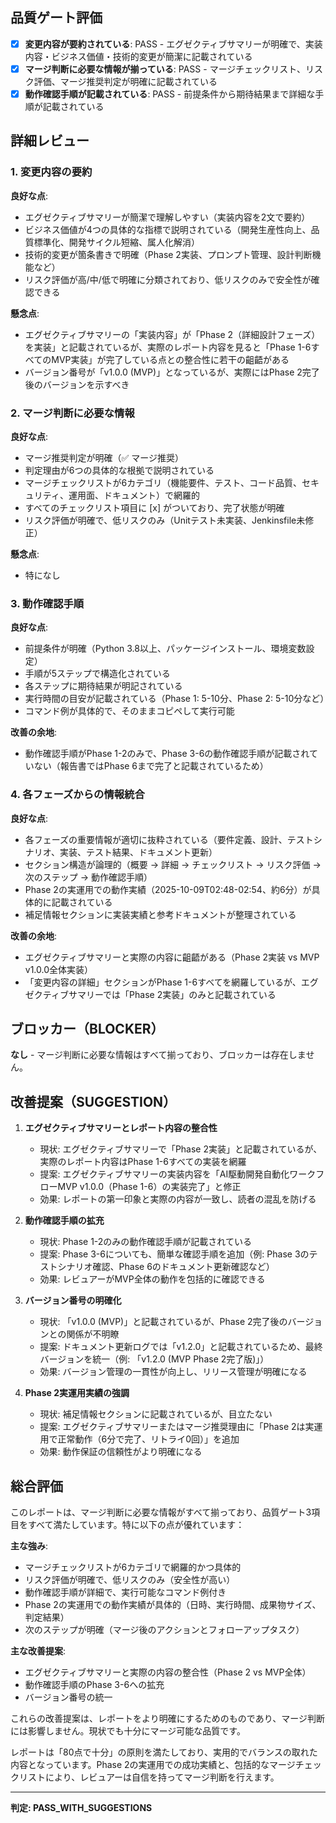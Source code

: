 ## 品質ゲート評価

- [x] **変更内容が要約されている**: PASS - エグゼクティブサマリーが明確で、実装内容・ビジネス価値・技術的変更が簡潔に記載されている
- [x] **マージ判断に必要な情報が揃っている**: PASS - マージチェックリスト、リスク評価、マージ推奨判定が明確に記載されている
- [x] **動作確認手順が記載されている**: PASS - 前提条件から期待結果まで詳細な手順が記載されている

## 詳細レビュー

### 1. 変更内容の要約

**良好な点**:
- エグゼクティブサマリーが簡潔で理解しやすい（実装内容を2文で要約）
- ビジネス価値が4つの具体的な指標で説明されている（開発生産性向上、品質標準化、開発サイクル短縮、属人化解消）
- 技術的変更が箇条書きで明確（Phase 2実装、プロンプト管理、設計判断機能など）
- リスク評価が高/中/低で明確に分類されており、低リスクのみで安全性が確認できる

**懸念点**:
- エグゼクティブサマリーの「実装内容」が「Phase 2（詳細設計フェーズ）を実装」と記載されているが、実際のレポート内容を見ると「Phase 1-6すべてのMVP実装」が完了している点との整合性に若干の齟齬がある
- バージョン番号が「v1.0.0 (MVP)」となっているが、実際にはPhase 2完了後のバージョンを示すべき

### 2. マージ判断に必要な情報

**良好な点**:
- マージ推奨判定が明確（✅ マージ推奨）
- 判定理由が6つの具体的な根拠で説明されている
- マージチェックリストが6カテゴリ（機能要件、テスト、コード品質、セキュリティ、運用面、ドキュメント）で網羅的
- すべてのチェックリスト項目に [x] がついており、完了状態が明確
- リスク評価が明確で、低リスクのみ（Unitテスト未実装、Jenkinsfile未修正）

**懸念点**:
- 特になし

### 3. 動作確認手順

**良好な点**:
- 前提条件が明確（Python 3.8以上、パッケージインストール、環境変数設定）
- 手順が5ステップで構造化されている
- 各ステップに期待結果が明記されている
- 実行時間の目安が記載されている（Phase 1: 5-10分、Phase 2: 5-10分など）
- コマンド例が具体的で、そのままコピペして実行可能

**改善の余地**:
- 動作確認手順がPhase 1-2のみで、Phase 3-6の動作確認手順が記載されていない（報告書ではPhase 6まで完了と記載されているため）

### 4. 各フェーズからの情報統合

**良好な点**:
- 各フェーズの重要情報が適切に抜粋されている（要件定義、設計、テストシナリオ、実装、テスト結果、ドキュメント更新）
- セクション構造が論理的（概要 → 詳細 → チェックリスト → リスク評価 → 次のステップ → 動作確認手順）
- Phase 2の実運用での動作実績（2025-10-09T02:48-02:54、約6分）が具体的に記載されている
- 補足情報セクションに実装実績と参考ドキュメントが整理されている

**改善の余地**:
- エグゼクティブサマリーと実際の内容に齟齬がある（Phase 2実装 vs MVP v1.0.0全体実装）
- 「変更内容の詳細」セクションがPhase 1-6すべてを網羅しているが、エグゼクティブサマリーでは「Phase 2実装」のみと記載されている

## ブロッカー（BLOCKER）

**なし** - マージ判断に必要な情報はすべて揃っており、ブロッカーは存在しません。

## 改善提案（SUGGESTION）

1. **エグゼクティブサマリーとレポート内容の整合性**
   - 現状: エグゼクティブサマリーで「Phase 2実装」と記載されているが、実際のレポート内容はPhase 1-6すべての実装を網羅
   - 提案: エグゼクティブサマリーの実装内容を「AI駆動開発自動化ワークフローMVP v1.0.0（Phase 1-6）の実装完了」と修正
   - 効果: レポートの第一印象と実際の内容が一致し、読者の混乱を防げる

2. **動作確認手順の拡充**
   - 現状: Phase 1-2のみの動作確認手順が記載されている
   - 提案: Phase 3-6についても、簡単な確認手順を追加（例: Phase 3のテストシナリオ確認、Phase 6のドキュメント更新確認など）
   - 効果: レビュアーがMVP全体の動作を包括的に確認できる

3. **バージョン番号の明確化**
   - 現状: 「v1.0.0 (MVP)」と記載されているが、Phase 2完了後のバージョンとの関係が不明瞭
   - 提案: ドキュメント更新ログでは「v1.2.0」と記載されているため、最終バージョンを統一（例: 「v1.2.0 (MVP Phase 2完了版)」）
   - 効果: バージョン管理の一貫性が向上し、リリース管理が明確になる

4. **Phase 2実運用実績の強調**
   - 現状: 補足情報セクションに記載されているが、目立たない
   - 提案: エグゼクティブサマリーまたはマージ推奨理由に「Phase 2は実運用で正常動作（6分で完了、リトライ0回）」を追加
   - 効果: 動作保証の信頼性がより明確になる

## 総合評価

このレポートは、マージ判断に必要な情報がすべて揃っており、品質ゲート3項目をすべて満たしています。特に以下の点が優れています：

**主な強み**:
- マージチェックリストが6カテゴリで網羅的かつ具体的
- リスク評価が明確で、低リスクのみ（安全性が高い）
- 動作確認手順が詳細で、実行可能なコマンド例付き
- Phase 2の実運用での動作実績が具体的（日時、実行時間、成果物サイズ、判定結果）
- 次のステップが明確（マージ後のアクションとフォローアップタスク）

**主な改善提案**:
- エグゼクティブサマリーと実際の内容の整合性（Phase 2 vs MVP全体）
- 動作確認手順のPhase 3-6への拡充
- バージョン番号の統一

これらの改善提案は、レポートをより明確にするためのものであり、マージ判断には影響しません。現状でも十分にマージ可能な品質です。

レポートは「80点で十分」の原則を満たしており、実用的でバランスの取れた内容となっています。Phase 2の実運用での成功実績と、包括的なマージチェックリストにより、レビュアーは自信を持ってマージ判断を行えます。

---
**判定: PASS_WITH_SUGGESTIONS**